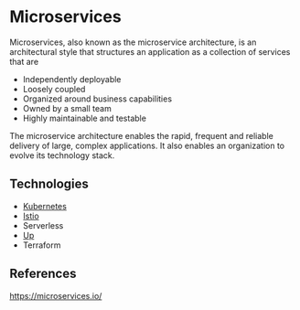 # Microservices

Microservices, also known as the microservice architecture, is an architectural style that structures an application as a collection of services that are

- Independently deployable
- Loosely coupled
- Organized around business capabilities
- Owned by a small team
- Highly maintainable and testable

The microservice architecture enables the rapid, frequent and reliable delivery of large, complex applications. It also enables an organization to evolve its technology stack.

## Technologies
- [Kubernetes](https://kubernetes.io/)
- [Istio](https://istio.io/)
- Serverless
- [Up](https://github.com/apex/up)
- Terraform

## References
https://microservices.io/